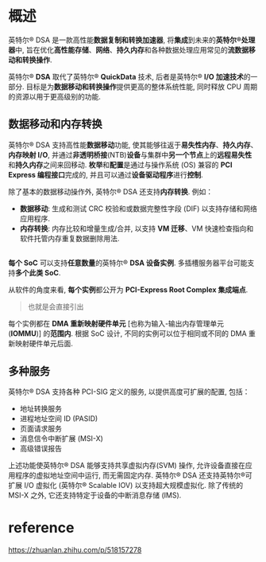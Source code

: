 
# 概述

英特尔® DSA 是一款高性能**数据复制和转换加速器**, 将**集成**到未来的**英特尔®处理器**中, 旨在优化**高性能存储**、**网络**、**持久内存**和各种数据处理应用常见的**流数据移动和转换操作**.

英特尔® **DSA** 取代了英特尔® **QuickData** 技术, 后者是英特尔® **I/O 加速技术**的一部分. 目标是为**数据移动和转换操作**提供更高的整体系统性能, 同时释放 CPU 周期的资源以用于更高级别的功能.

## 数据移动和内存转换

英特尔® DSA 支持高性能**数据移动**功能, 使其能够往返于**易失性内存**、**持久内存**、**内存映射 I/O**, 并通过**非透明桥接**(NTB)**设备**与集群中**另一个节点**上的**远程易失性**和**持久内存**之间来回移动. **枚举**和**配置**是通过与操作系统 (OS) 兼容的 **PCI Express 编程接口**完成的, 并且可以通过**设备驱动程序**进行**控制**.

除了基本的数据移动操作外, 英特尔® DSA 还支持**内存转换**. 例如：

* **数据移动**: 生成和测试 CRC 校验和或数据完整性字段 (DIF) 以支持存储和网络应用程序.
* **内存转换**: 内存比较和增量生成/合并, 以支持 **VM 迁移**、VM 快速检查指向和软件托管内存重复数据删除用法.

##

**每个 SoC** 可以支持**任意数量**的英特尔® **DSA 设备实例**. 多插槽服务器平台可能支持**多个此类 SoC**.

从软件的角度来看, **每个实例**都公开为 **PCI-Express Root Complex 集成端点**.

> 也就是会直接引出

每个实例都在 **DMA 重新映射硬件单元** [也称为输入-输出内存管理单元 (**IOMMU**)] 的**范围内**. 根据 SoC 设计, 不同的实例可以位于相同或不同的 DMA 重新映射硬件单元后面.

## 多种服务

英特尔® DSA 支持各种 PCI-SIG 定义的服务, 以提供高度可扩展的配置, 包括：

* 地址转换服务
* 进程地址空间 ID (PASID)
* 页面请求服务
* 消息信令中断扩展 (MSI-X)
* 高级错误报告

上述功能使英特尔® DSA 能够支持共享虚拟内存(SVM) 操作, 允许设备直接在应用程序的虚拟地址空间中运行, 而无需固定内存. 英特尔® DSA 还支持英特尔®可扩展 I/O 虚拟化 (英特尔® Scalable IOV) 以支持超大规模虚拟化. 除了传统的 MSI-X 之外, 它还支持特定于设备的中断消息存储 (IMS).










# reference

https://zhuanlan.zhihu.com/p/518157278

